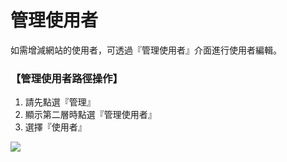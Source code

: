 # 管理使用者
如需增減網站的使用者，可透過『管理使用者』介面進行使用者編輯。

### 【管理使用者路徑操作】  

1. 請先點選『管理』
2. 顯示第二層時點選『管理使用者』
3. 選擇『使用者』

![](/_image/manage/user.png)

